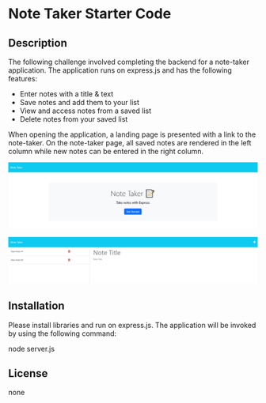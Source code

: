 # Note Taker Starter Code

## Description

The following challenge involved completing the backend for a note-taker application. The application runs on express.js and has the following features:
-	Enter notes with a title & text
-	Save notes and add them to your list
-	View and access notes from a saved list
-	Delete notes from your saved list

When opening the application, a landing page is presented with a link to the note-taker. On the note-taker page, all saved notes are rendered in the left column while new notes can be entered in the right column. 

![README Preview 1](./Images/1.png)

![README Preview 2](./Images/2.png)


## Installation

Please install libraries and run on express.js. The application will be invoked by using the following command:

node server.js


## License

none

